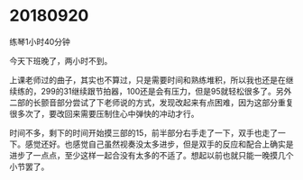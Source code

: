 # 20180920

练琴1小时40分钟

今天下班晚了，两小时不到。

上课老师过的曲子，其实也不算过，只是需要时间和熟练堆积，所以我也还是在继续练的，299的31继续跟节拍器，100还是会有压力，但是95就轻松很多了。另外二部的长颤音部分尝试了下老师说的方式，发现改起来有点困难，因为这部分重复很多次了，要改回来需要压制住心中弹快的冲动才行。

时间不多，剩下的时间开始摸三部的15，前半部分右手走了一下，双手也走了一下。感觉还好。也感觉自己虽然视奏没太多进步，但是双手的反应和配合上确实是进步了一点点，至少这样一起合没有太多的不适了。想起以前也就只能一晚摸几个小节罢了。
